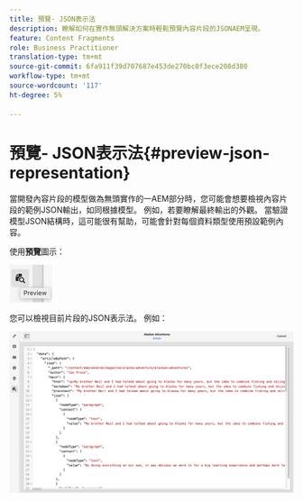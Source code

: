```yaml
---
title: 預覽- JSON表示法
description: 瞭解如何在實作無頭解決方案時輕鬆預覽內容片段的JSONAEM呈現。
feature: Content Fragments
role: Business Practitioner
translation-type: tm+mt
source-git-commit: 6fa911f39d707687e453de270bc0f3ece208d380
workflow-type: tm+mt
source-wordcount: '117'
ht-degree: 5%

---
```



# 預覽- JSON表示法{#preview-json-representation}

當開發內容片段的模型做為無頭實作的一AEM部分時，您可能會想要檢視內容片段的範例JSON輸出，如同根據模型。 例如，若要瞭解最終輸出的外觀。 當驗證模型JSON結構時，這可能很有幫助，可能會針對每個資料類型使用預設範例內容。

使用&#x200B;**預覽**&#x200B;圖示：

![內容片段編輯器-「預覽」索引標籤](assets/cfm-preview-01.png)

您可以檢視目前片段的JSON表示法。 例如：

![內容片段編輯器——片段預覽](assets/cfm-preview-02.png)